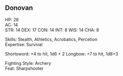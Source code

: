 ## Donovan

HP: 28 \
AC: 14 \
STR: 14
DEX: 17
CON: 14
INT: 8
WIS: 14
CHA: 8

Skills: Stealth, Athletics, Acrobatics, Percetion \
Expertise: Survival

Shortsword: +4 to hit, 1d6 + 2
Longbow: +7 to hit, 1d8+3

Fighting Style: Archery \
Feat: Sharpshooter
